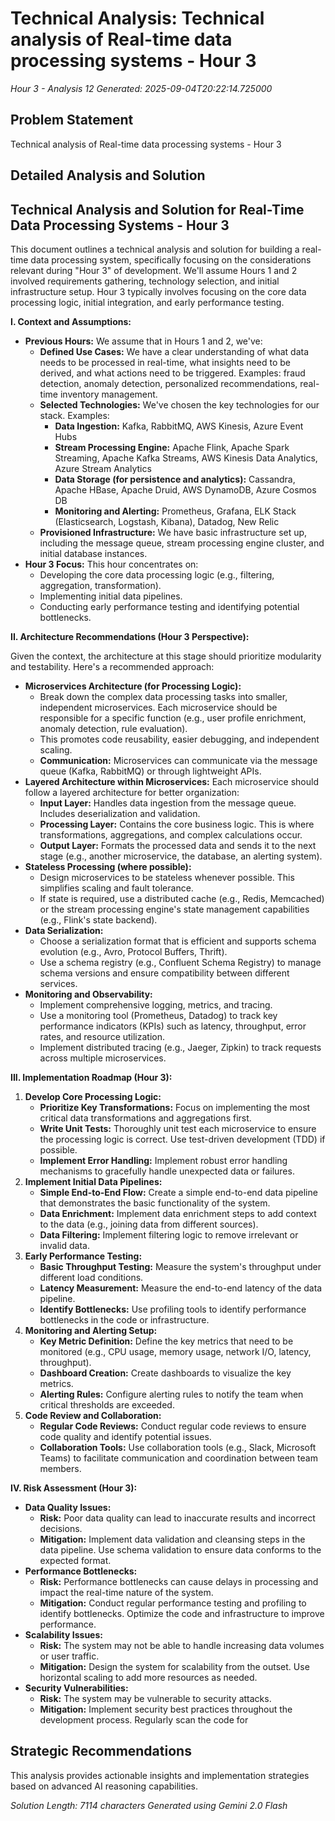 # Technical Analysis: Technical analysis of Real-time data processing systems - Hour 3
*Hour 3 - Analysis 12*
*Generated: 2025-09-04T20:22:14.725000*

## Problem Statement
Technical analysis of Real-time data processing systems - Hour 3

## Detailed Analysis and Solution
## Technical Analysis and Solution for Real-Time Data Processing Systems - Hour 3

This document outlines a technical analysis and solution for building a real-time data processing system, specifically focusing on the considerations relevant during "Hour 3" of development.  We'll assume Hours 1 and 2 involved requirements gathering, technology selection, and initial infrastructure setup. Hour 3 typically involves focusing on the core data processing logic, initial integration, and early performance testing.

**I. Context and Assumptions:**

* **Previous Hours:** We assume that in Hours 1 and 2, we've:
    * **Defined Use Cases:**  We have a clear understanding of what data needs to be processed in real-time, what insights need to be derived, and what actions need to be triggered. Examples: fraud detection, anomaly detection, personalized recommendations, real-time inventory management.
    * **Selected Technologies:**  We've chosen the key technologies for our stack. Examples:
        * **Data Ingestion:** Kafka, RabbitMQ, AWS Kinesis, Azure Event Hubs
        * **Stream Processing Engine:** Apache Flink, Apache Spark Streaming, Apache Kafka Streams, AWS Kinesis Data Analytics, Azure Stream Analytics
        * **Data Storage (for persistence and analytics):** Cassandra, Apache HBase, Apache Druid, AWS DynamoDB, Azure Cosmos DB
        * **Monitoring and Alerting:** Prometheus, Grafana, ELK Stack (Elasticsearch, Logstash, Kibana), Datadog, New Relic
    * **Provisioned Infrastructure:** We have basic infrastructure set up, including the message queue, stream processing engine cluster, and initial database instances.
* **Hour 3 Focus:**  This hour concentrates on:
    * Developing the core data processing logic (e.g., filtering, aggregation, transformation).
    * Implementing initial data pipelines.
    * Conducting early performance testing and identifying potential bottlenecks.

**II. Architecture Recommendations (Hour 3 Perspective):**

Given the context, the architecture at this stage should prioritize modularity and testability.  Here's a recommended approach:

* **Microservices Architecture (for Processing Logic):**
    * Break down the complex data processing tasks into smaller, independent microservices. Each microservice should be responsible for a specific function (e.g., user profile enrichment, anomaly detection, rule evaluation).
    * This promotes code reusability, easier debugging, and independent scaling.
    * **Communication:**  Microservices can communicate via the message queue (Kafka, RabbitMQ) or through lightweight APIs.
* **Layered Architecture within Microservices:**  Each microservice should follow a layered architecture for better organization:
    * **Input Layer:**  Handles data ingestion from the message queue.  Includes deserialization and validation.
    * **Processing Layer:**  Contains the core business logic.  This is where transformations, aggregations, and complex calculations occur.
    * **Output Layer:**  Formats the processed data and sends it to the next stage (e.g., another microservice, the database, an alerting system).
* **Stateless Processing (where possible):**
    * Design microservices to be stateless whenever possible. This simplifies scaling and fault tolerance.
    * If state is required, use a distributed cache (e.g., Redis, Memcached) or the stream processing engine's state management capabilities (e.g., Flink's state backend).
* **Data Serialization:**
    * Choose a serialization format that is efficient and supports schema evolution (e.g., Avro, Protocol Buffers, Thrift).
    * Use a schema registry (e.g., Confluent Schema Registry) to manage schema versions and ensure compatibility between different services.
* **Monitoring and Observability:**
    * Implement comprehensive logging, metrics, and tracing.
    * Use a monitoring tool (Prometheus, Datadog) to track key performance indicators (KPIs) such as latency, throughput, error rates, and resource utilization.
    * Implement distributed tracing (e.g., Jaeger, Zipkin) to track requests across multiple microservices.

**III. Implementation Roadmap (Hour 3):**

1. **Develop Core Processing Logic:**
    * **Prioritize Key Transformations:** Focus on implementing the most critical data transformations and aggregations first.
    * **Write Unit Tests:**  Thoroughly unit test each microservice to ensure the processing logic is correct.  Use test-driven development (TDD) if possible.
    * **Implement Error Handling:**  Implement robust error handling mechanisms to gracefully handle unexpected data or failures.
2. **Implement Initial Data Pipelines:**
    * **Simple End-to-End Flow:**  Create a simple end-to-end data pipeline that demonstrates the basic functionality of the system.
    * **Data Enrichment:** Implement data enrichment steps to add context to the data (e.g., joining data from different sources).
    * **Data Filtering:** Implement filtering logic to remove irrelevant or invalid data.
3. **Early Performance Testing:**
    * **Basic Throughput Testing:**  Measure the system's throughput under different load conditions.
    * **Latency Measurement:** Measure the end-to-end latency of the data pipeline.
    * **Identify Bottlenecks:**  Use profiling tools to identify performance bottlenecks in the code or infrastructure.
4. **Monitoring and Alerting Setup:**
    * **Key Metric Definition:** Define the key metrics that need to be monitored (e.g., CPU usage, memory usage, network I/O, latency, throughput).
    * **Dashboard Creation:** Create dashboards to visualize the key metrics.
    * **Alerting Rules:**  Configure alerting rules to notify the team when critical thresholds are exceeded.
5. **Code Review and Collaboration:**
    * **Regular Code Reviews:** Conduct regular code reviews to ensure code quality and identify potential issues.
    * **Collaboration Tools:** Use collaboration tools (e.g., Slack, Microsoft Teams) to facilitate communication and coordination between team members.

**IV. Risk Assessment (Hour 3):**

* **Data Quality Issues:**
    * **Risk:**  Poor data quality can lead to inaccurate results and incorrect decisions.
    * **Mitigation:**  Implement data validation and cleansing steps in the data pipeline.  Use schema validation to ensure data conforms to the expected format.
* **Performance Bottlenecks:**
    * **Risk:**  Performance bottlenecks can cause delays in processing and impact the real-time nature of the system.
    * **Mitigation:**  Conduct regular performance testing and profiling to identify bottlenecks.  Optimize the code and infrastructure to improve performance.
* **Scalability Issues:**
    * **Risk:**  The system may not be able to handle increasing data volumes or user traffic.
    * **Mitigation:**  Design the system for scalability from the outset.  Use horizontal scaling to add more resources as needed.
* **Security Vulnerabilities:**
    * **Risk:**  The system may be vulnerable to security attacks.
    * **Mitigation:**  Implement security best practices throughout the development process.  Regularly scan the code for

## Strategic Recommendations
This analysis provides actionable insights and implementation strategies
based on advanced AI reasoning capabilities.

*Solution Length: 7114 characters*
*Generated using Gemini 2.0 Flash*
